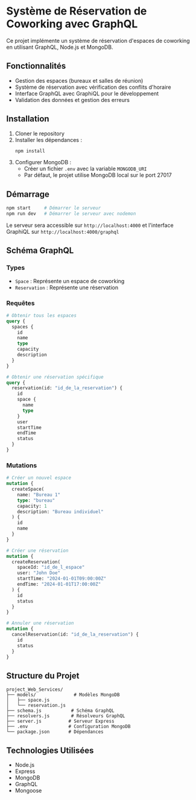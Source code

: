 # Système de Réservation de Coworking avec GraphQL

Ce projet implémente un système de réservation d'espaces de coworking en utilisant GraphQL, Node.js et MongoDB.

## Fonctionnalités

- Gestion des espaces (bureaux et salles de réunion)
- Système de réservation avec vérification des conflits d'horaire
- Interface GraphQL avec GraphiQL pour le développement
- Validation des données et gestion des erreurs

## Installation

1. Cloner le repository
2. Installer les dépendances :
   ```bash
   npm install
   ```
3. Configurer MongoDB :
   - Créer un fichier `.env` avec la variable `MONGODB_URI`
   - Par défaut, le projet utilise MongoDB local sur le port 27017

## Démarrage

```bash
npm start     # Démarrer le serveur
npm run dev   # Démarrer le serveur avec nodemon
```

Le serveur sera accessible sur `http://localhost:4000` et l'interface GraphiQL sur `http://localhost:4000/graphql`

## Schéma GraphQL

### Types

- `Space` : Représente un espace de coworking
- `Reservation` : Représente une réservation

### Requêtes

```graphql
# Obtenir tous les espaces
query {
  spaces {
    id
    name
    type
    capacity
    description
  }
}

# Obtenir une réservation spécifique
query {
  reservation(id: "id_de_la_reservation") {
    id
    space {
      name
      type
    }
    user
    startTime
    endTime
    status
  }
}
```

### Mutations

```graphql
# Créer un nouvel espace
mutation {
  createSpace(
    name: "Bureau 1"
    type: "bureau"
    capacity: 1
    description: "Bureau individuel"
  ) {
    id
    name
  }
}

# Créer une réservation
mutation {
  createReservation(
    spaceId: "id_de_l_espace"
    user: "John Doe"
    startTime: "2024-01-01T09:00:00Z"
    endTime: "2024-01-01T17:00:00Z"
  ) {
    id
    status
  }
}

# Annuler une réservation
mutation {
  cancelReservation(id: "id_de_la_reservation") {
    id
    status
  }
}
```

## Structure du Projet

```
project_Web_Services/
├── models/              # Modèles MongoDB
│   ├── space.js
│   └── reservation.js
├── schema.js           # Schéma GraphQL
├── resolvers.js        # Résolveurs GraphQL
├── server.js          # Serveur Express
├── .env               # Configuration MongoDB
└── package.json       # Dépendances
```

## Technologies Utilisées

- Node.js
- Express
- MongoDB
- GraphQL
- Mongoose

